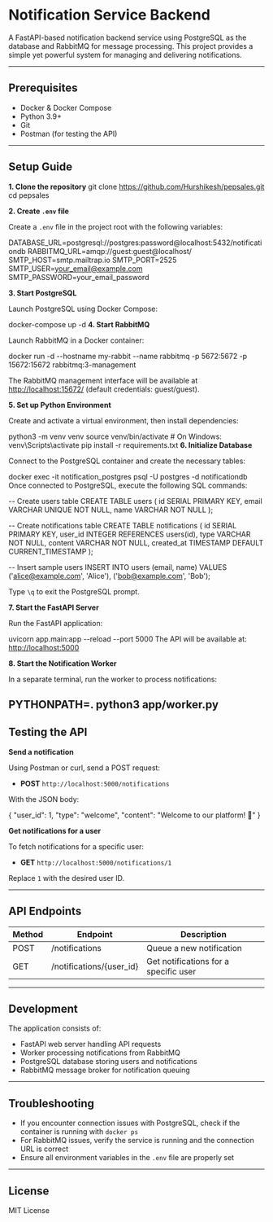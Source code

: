 # Notification Service Backend

A FastAPI-based notification backend service using PostgreSQL as the database and RabbitMQ for message processing. This project provides a simple yet powerful system for managing and delivering notifications.

---

## Prerequisites

- Docker & Docker Compose
- Python 3.9+
- Git
- Postman (for testing the API)

---

## Setup Guide

**1. Clone the repository**
git clone https://github.com/Hurshikesh/pepsales.git
cd pepsales

**2. Create `.env` file**

Create a `.env` file in the project root with the following variables:

DATABASE_URL=postgresql://postgres:password@localhost:5432/notificationdb
RABBITMQ_URL=amqp://guest:guest@localhost/
SMTP_HOST=smtp.mailtrap.io
SMTP_PORT=2525
SMTP_USER=your_email@example.com
SMTP_PASSWORD=your_email_password


**3. Start PostgreSQL**

Launch PostgreSQL using Docker Compose:

docker-compose up -d
**4. Start RabbitMQ**

Launch RabbitMQ in a Docker container:

docker run -d --hostname my-rabbit --name rabbitmq -p 5672:5672 -p 15672:15672 rabbitmq:3-management


The RabbitMQ management interface will be available at [http://localhost:15672/](http://localhost:15672/) (default credentials: guest/guest).

**5. Set up Python Environment**

Create and activate a virtual environment, then install dependencies:

python3 -m venv venv
source venv/bin/activate # On Windows: venv\Scripts\activate
pip install -r requirements.txt
**6. Initialize Database**

Connect to the PostgreSQL container and create the necessary tables:

docker exec -it notification_postgres psql -U postgres -d notificationdb
Once connected to PostgreSQL, execute the following SQL commands:

-- Create users table
CREATE TABLE users (
id SERIAL PRIMARY KEY,
email VARCHAR UNIQUE NOT NULL,
name VARCHAR NOT NULL
);

-- Create notifications table
CREATE TABLE notifications (
id SERIAL PRIMARY KEY,
user_id INTEGER REFERENCES users(id),
type VARCHAR NOT NULL,
content VARCHAR NOT NULL,
created_at TIMESTAMP DEFAULT CURRENT_TIMESTAMP
);

-- Insert sample users
INSERT INTO users (email, name) VALUES ('alice@example.com', 'Alice'), ('bob@example.com', 'Bob');


Type `\q` to exit the PostgreSQL prompt.

**7. Start the FastAPI Server**

Run the FastAPI application:

uvicorn app.main:app --reload --port 5000
The API will be available at: [http://localhost:5000](http://localhost:5000)

**8. Start the Notification Worker**

In a separate terminal, run the worker to process notifications:

PYTHONPATH=. python3 app/worker.py
---

## Testing the API

**Send a notification**

Using Postman or curl, send a POST request:

- **POST** `http://localhost:5000/notifications`

With the JSON body:

{
"user_id": 1,
"type": "welcome",
"content": "Welcome to our platform! 🎉"
}


**Get notifications for a user**

To fetch notifications for a specific user:

- **GET** `http://localhost:5000/notifications/1`

Replace `1` with the desired user ID.

---

## API Endpoints

| Method | Endpoint                       | Description                        |
|--------|-------------------------------|------------------------------------|
| POST   | /notifications                | Queue a new notification           |
| GET    | /notifications/{user_id}      | Get notifications for a specific user |

---

## Development

The application consists of:

- FastAPI web server handling API requests
- Worker processing notifications from RabbitMQ
- PostgreSQL database storing users and notifications
- RabbitMQ message broker for notification queuing

---

## Troubleshooting

- If you encounter connection issues with PostgreSQL, check if the container is running with `docker ps`
- For RabbitMQ issues, verify the service is running and the connection URL is correct
- Ensure all environment variables in the `.env` file are properly set

---

## License

MIT License
